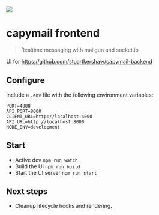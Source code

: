 <img src="https://i.pinimg.com/originals/53/b8/68/53b8686a18b7b0f34c7c6165336f8dc4.jpg" />

capymail frontend
===
> Realtime messaging with mailgun and socket.io

UI for https://github.com/stuartkershaw/capymail-backend

## Configure

Include a `.env` file with the following environment variables:

```
PORT=4000
API_PORT=8000
CLIENT_URL=http://localhost:4000
API_URL=http://localhost:8000
NODE_ENV=development
```

## Start

* Active dev `npm run watch`
* Build the UI `npm run build`
* Start the UI server `npm run start`

## Next steps
* Cleanup lifecycle hooks and rendering.
